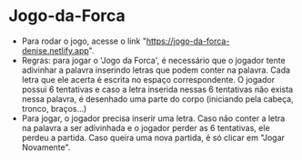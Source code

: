 # Jogo-da-Forca
* Para rodar o jogo, acesse o link "https://jogo-da-forca-denise.netlify.app".
* Regras: para jogar o 'Jogo da Forca', é necessário que o jogador tente adivinhar a palavra inserindo letras que podem conter na palavra. Cada letra que ele acerta é escrita no espaço correspondente. O jogador possui 6 tentativas e caso a letra inserida nessas 6 tentativas não exista nessa palavra, é desenhado uma parte do corpo (iniciando pela cabeça, tronco, braços…) 
* Para jogar, o jogador precisa inserir uma letra. Caso não conter a letra na palavra a ser adivinhada e o jogador perder as 6 tentativas, ele perdeu a partida. Caso queira uma nova partida, é só clicar em "Jogar Novamente".
